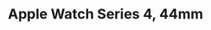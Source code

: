---
title: Apple Watch Series 4, 44mm
price: 200
path: /for-sale/apple-watch-series-4-44mm
templateKey: sale
---